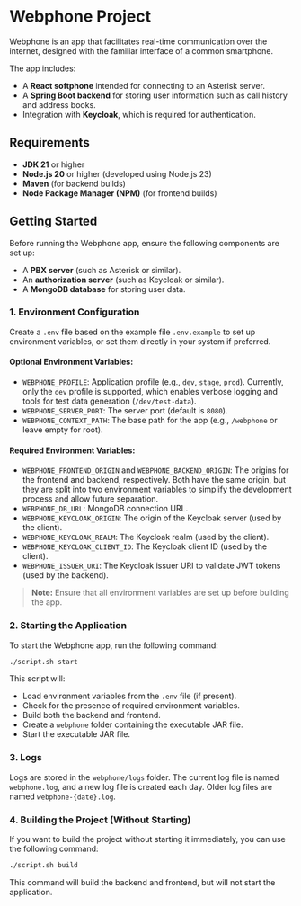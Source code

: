 # Webphone Project

Webphone is an app that facilitates real-time communication over the internet, designed with the familiar interface of a common smartphone.

The app includes:
- A **React softphone** intended for connecting to an Asterisk server.
- A **Spring Boot backend** for storing user information such as call history and address books.
- Integration with **Keycloak**, which is required for authentication.

## Requirements

- **JDK 21** or higher
- **Node.js 20** or higher (developed using Node.js 23)
- **Maven** (for backend builds)
- **Node Package Manager (NPM)** (for frontend builds)

## Getting Started

Before running the Webphone app, ensure the following components are set up:

- A **PBX server** (such as Asterisk or similar).
- An **authorization server** (such as Keycloak or similar).
- A **MongoDB database** for storing user data.

### 1. Environment Configuration

Create a `.env` file based on the example file `.env.example` to set up environment variables, or set them directly in your system if preferred.

#### Optional Environment Variables:
- `WEBPHONE_PROFILE`: Application profile (e.g., `dev`, `stage`, `prod`). Currently, only the `dev` profile is supported, which enables verbose logging and tools for test data generation (`/dev/test-data`).
- `WEBPHONE_SERVER_PORT`: The server port (default is `8080`).
- `WEBPHONE_CONTEXT_PATH`: The base path for the app (e.g., `/webphone` or leave empty for root).

#### Required Environment Variables:
- `WEBPHONE_FRONTEND_ORIGIN` and `WEBPHONE_BACKEND_ORIGIN`: The origins for the frontend and backend, respectively. Both have the same origin, but they are split into two environment variables to simplify the development process and allow future separation.
- `WEBPHONE_DB_URL`: MongoDB connection URL.
- `WEBPHONE_KEYCLOAK_ORIGIN`: The origin of the Keycloak server (used by the client).
- `WEBPHONE_KEYCLOAK_REALM`: The Keycloak realm (used by the client).
- `WEBPHONE_KEYCLOAK_CLIENT_ID`: The Keycloak client ID (used by the client).
- `WEBPHONE_ISSUER_URI`: The Keycloak issuer URI to validate JWT tokens (used by the backend).

> **Note:** Ensure that all environment variables are set up before building the app.

### 2. Starting the Application

To start the Webphone app, run the following command:

```bash
./script.sh start
```

This script will:
- Load environment variables from the `.env` file (if present).
- Check for the presence of required environment variables.
- Build both the backend and frontend.
- Create a `webphone` folder containing the executable JAR file.
- Start the executable JAR file.

### 3. Logs

Logs are stored in the `webphone/logs` folder. The current log file is named `webphone.log`, and a new log file is created each day. Older log files are named `webphone-{date}.log`.

### 4. Building the Project (Without Starting)

If you want to build the project without starting it immediately, you can use the following command:

```bash
./script.sh build
```

This command will build the backend and frontend, but will not start the application.
